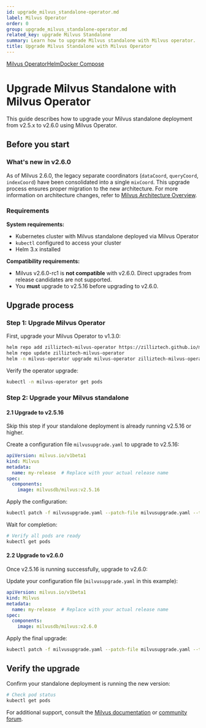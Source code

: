 ```yaml
---
id: upgrade_milvus_standalone-operator.md
label: Milvus Operator
order: 0
group: upgrade_milvus_standalone-operator.md
related_key: upgrade Milvus Standalone
summary: Learn how to upgrade Milvus standalone with Milvus operator.
title: Upgrade Milvus Standalone with Milvus Operator
---
```


<div class="tab-wrapper"><a href="upgrade_milvus_standalone-operator.md" class='active '>Milvus Operator</a><a href="upgrade_milvus_standalone-helm.md" class=''>Helm</a><a href="upgrade_milvus_standalone-docker.md" class=''>Docker Compose</a></div>

# Upgrade Milvus Standalone with Milvus Operator

This guide describes how to upgrade your Milvus standalone deployment from v2.5.x to v2.6.0 using Milvus Operator.

## Before you start

### What's new in v2.6.0

As of Milvus 2.6.0, the legacy separate coordinators (`dataCoord`, `queryCoord`, `indexCoord`) have been consolidated into a single `mixCoord`. This upgrade process ensures proper migration to the new architecture. For more information on architecture changes, refer to [Milvus Architecture Overview](architecture_overview.md).

### Requirements

**System requirements:**
- Kubernetes cluster with Milvus standalone deployed via Milvus Operator
- `kubectl` configured to access your cluster  
- Helm 3.x installed

**Compatibility requirements:**
- Milvus v2.6.0-rc1 is **not compatible** with v2.6.0. Direct upgrades from release candidates are not supported.
- You **must** upgrade to v2.5.16 before upgrading to v2.6.0.

## Upgrade process

### Step 1: Upgrade Milvus Operator

First, upgrade your Milvus Operator to v1.3.0:

```bash
helm repo add zilliztech-milvus-operator https://zilliztech.github.io/milvus-operator/
helm repo update zilliztech-milvus-operator
helm -n milvus-operator upgrade milvus-operator zilliztech-milvus-operator/milvus-operator
```

Verify the operator upgrade:

```bash
kubectl -n milvus-operator get pods
```

### Step 2: Upgrade your Milvus standalone

#### 2.1 Upgrade to v2.5.16

<div class="alert-note">

Skip this step if your standalone deployment is already running v2.5.16 or higher.

</div>

Create a configuration file `milvusupgrade.yaml` to upgrade to v2.5.16:

```yaml
apiVersion: milvus.io/v1beta1
kind: Milvus
metadata:
  name: my-release  # Replace with your actual release name
spec:
  components:
    image: milvusdb/milvus:v2.5.16
```

Apply the configuration:

```bash
kubectl patch -f milvusupgrade.yaml --patch-file milvusupgrade.yaml --type merge
```

Wait for completion:

```bash
# Verify all pods are ready
kubectl get pods
```

#### 2.2 Upgrade to v2.6.0

Once v2.5.16 is running successfully, upgrade to v2.6.0:

Update your configuration file (`milvusupgrade.yaml` in this example):

```yaml
apiVersion: milvus.io/v1beta1
kind: Milvus
metadata:
  name: my-release  # Replace with your actual release name
spec:
  components:
    image: milvusdb/milvus:v2.6.0
```

Apply the final upgrade:

```bash
kubectl patch -f milvusupgrade.yaml --patch-file milvusupgrade.yaml --type merge
```

## Verify the upgrade

Confirm your standalone deployment is running the new version:

```bash
# Check pod status
kubectl get pods
```

For additional support, consult the <a href="https://milvus.io/docs">Milvus documentation</a> or <a href="https://github.com/milvus-io/milvus/discussions">community forum</a>.

